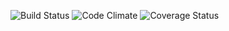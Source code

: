 ![Build Status](https://codeship.com/projects/4b5d2010-d943-0134-21ef-1625e48724b7/status?branch=master)
![Code Climate](https://codeclimate.com/github/rikikonikoff/jkwebsite.png)
![Coverage Status](https://coveralls.io/repos/github/rikikonikoff/jkwebsite/badge.svg?branch=master)
